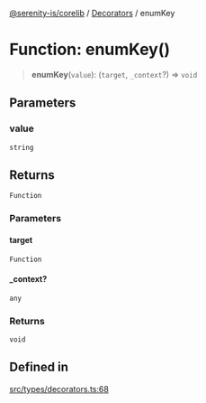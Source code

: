 [@serenity-is/corelib](../../../README.md) / [Decorators](../README.md) / enumKey

# Function: enumKey()

> **enumKey**(`value`): (`target`, `_context`?) => `void`

## Parameters

### value

`string`

## Returns

`Function`

### Parameters

#### target

`Function`

#### \_context?

`any`

### Returns

`void`

## Defined in

[src/types/decorators.ts:68](https://github.com/serenity-is/serenity/blob/master/packages/corelib/src/types/decorators.ts#L68)
